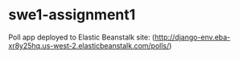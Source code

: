 # swe1-assignment1
Poll app deployed to Elastic Beanstalk
site:
(http://django-env.eba-xr8y25hq.us-west-2.elasticbeanstalk.com/polls/)
